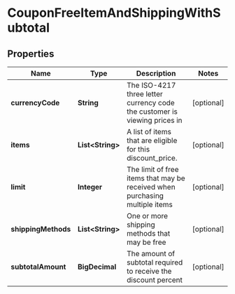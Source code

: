 

# CouponFreeItemAndShippingWithSubtotal


## Properties

| Name | Type | Description | Notes |
|------------ | ------------- | ------------- | -------------|
|**currencyCode** | **String** | The ISO-4217 three letter currency code the customer is viewing prices in |  [optional] |
|**items** | **List&lt;String&gt;** | A list of items that are eligible for this discount_price. |  [optional] |
|**limit** | **Integer** | The limit of free items that may be received when purchasing multiple items |  [optional] |
|**shippingMethods** | **List&lt;String&gt;** | One or more shipping methods that may be free |  [optional] |
|**subtotalAmount** | **BigDecimal** | The amount of subtotal required to receive the discount percent |  [optional] |




